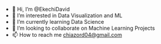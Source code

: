 - 👋 Hi, I’m @EkechiDavid
- 👀 I’m interested in Data Visualization and ML
- 🌱 I’m currently learning Data Science
- 💞️ I’m looking to collaborate on Machine Learning Projects
- 📫 How to reach me chiazord04@gmail.com

<!---
EkechiDavid/EkechiDavid is a ✨ special ✨ repository because its `README.md` (this file) appears on your GitHub profile.
You can click the Preview link to take a look at your changes.
--->
